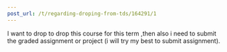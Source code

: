```yaml
---
post_url: /t/regarding-droping-from-tds/164291/1
---
```

I want to drop to drop this course for this term ,then also i need to submit the graded assignment or project (i will try my best to submit assignment).